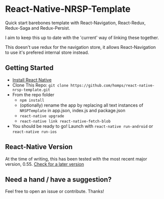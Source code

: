 # React-Native-NRSP-Template
Quick start barebones template with React-Navigation, React-Redux, Redux-Saga and Redux-Persist.

I aim to keep this up to date with the 'current' way of linking these together.

This doesn't use redux for the navigation store, it allows React-Navigation to use it's prefered internal store instead.

## Getting Started
- [Install React Native](https://facebook.github.io/react-native/docs/getting-started.html#content)
- Clone This Repo: `git clone https://github.com/homps/react-native-nrsp-template.git`
- From the repo folder
  - `npm install`
  - (optionally) rename the app by replacing all text instances of `NRSPTemplate` in app.json, index.js and package.json
  - `react-native upgrade`
  - `react-native link react-native-fetch-blob`
- You should be ready to go! Launch with `react-native run-android` or `react-native run-ios`

## React-Native Version
At the time of writing, this has been tested with the most recent major version, 0.55.
[Check for a later version](https://facebook.github.io/react-native/versions.html)

## Need a hand / have a suggestion?
Feel free to open an issue or contribute. Thanks!

